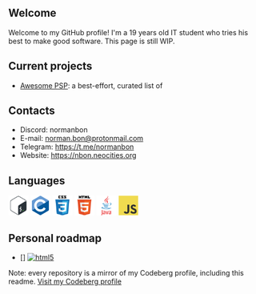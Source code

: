 ## Welcome
Welcome to my GitHub profile! I'm a 19 years old IT student who tries his best to make good software.
This page is still WIP.

## Current projects
- [Awesome PSP](): a best-effort, curated list of 

## Contacts

- Discord: normanbon
- E-mail: norman.bon@protonmail.com
- Telegram: https://t.me/normanbon
- Website: https://nbon.neocities.org


## Languages
<p align="left">
    <a title="Bash" href="https://www.gnu.org/software/bash/" target="_blank" rel="noreferrer"><img src="https://raw.githubusercontent.com/devicons/devicon/master/icons/bash/bash-original.svg" alt="bash" width="40" height="40"/></a>
    <a title="C" href="https://www.cprogramming.com/" target="_blank" rel="noreferrer"><img src="https://raw.githubusercontent.com/devicons/devicon/master/icons/c/c-original.svg" alt="c" width="40" height="40"/></a>
    <a title="CSS" href="https://www.w3.org/Style/CSS/" target="_blank" rel="noreferrer"><img src="https://raw.githubusercontent.com/devicons/devicon/master/icons/css3/css3-original-wordmark.svg" alt="css3" width="40" height="40"/></a>
    <a title="HTML" href="https://www.w3.org/html/" target="_blank" rel="noreferrer"><img src="https://raw.githubusercontent.com/devicons/devicon/master/icons/html5/html5-original-wordmark.svg" alt="html5" width="40" height="40"/></a>
    <a title="Java" href="https://www.java.com" target="_blank" rel="noreferrer"><img src="https://raw.githubusercontent.com/devicons/devicon/master/icons/java/java-original-wordmark.svg" alt="java" width="40" height="40"/></a>
    <a title="JavaScript" href="https://developer.mozilla.org/en-US/docs/Web/JavaScript" target="_blank" rel="noreferrer"><img src="https://raw.githubusercontent.com/devicons/devicon/master/icons/javascript/javascript-original.svg" alt="javascript" width="40" height="40"/></a>
</p>

## Personal roadmap

- [] <a title="HTML" href="https://www.w3.org/html/" target="_blank" rel="noreferrer"><img src="[https://raw.githubusercontent.com/devicons/devicon/master/icons/html5/html5-original-wordmark.svg](https://raw.githubusercontent.com/devicons/devicon/6910f0503efdd315c8f9b858234310c06e04d9c0/icons/cplusplus/cplusplus-original.svg)" alt="html5" width="40" height="40"/></a>

Note: every repository is a mirror of my Codeberg profile, including this readme. [Visit my Codeberg profile](https://codeberg.org/normanbon)
